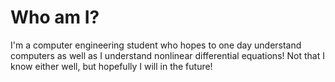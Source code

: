 # Who am I?

I'm a computer engineering student who hopes to one day understand computers as well as I understand nonlinear differential equations! Not that I know either well, but hopefully I will in the future!
